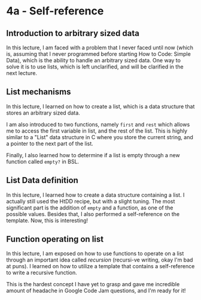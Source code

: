 # 4a - Self-reference

## Introduction to arbitrary sized data

In this lecture, I am faced with a problem that I never faced until now (which is, assuming that I never programmed before starting How to Code: Simple Data), which is the ability to handle an arbitrary sized data. One way to solve it is to use lists, which is left unclarified, and will be clarified in the next lecture.

## List mechanisms

In this lecture, I learned on how to create a list, which is a data structure that stores an arbitrary sized data. 

I am also introduced to two functions, namely `first` and `rest` which allows me to access the first variable in list, and the rest of the list. This is highly similar to a "List" data structure in C where you store the current string, and a pointer to the next part of the list.

Finally, I also learned how to determine if a list is empty through a new function called `empty?` in BSL.

## List Data definition

In this lecture, I learned how to create a data structure containing a list. I actually still used the HtDD recipe, but with a slight tuning. The most significant part is the addition of `empty` and a function, as one of the possible values. Besides that, I also performed a self-reference on the template. Now, this is interesting!

## Function operating on list

In this lecture, I am exposed on how to use functions to operate on a list through an important idea called *recursion* (recursi-ve writing, okay I'm bad at puns). I learned on how to utilize a template that contains a self-reference to write a recursive function. 

This is the hardest concept I have yet to grasp and gave me incredible amount of headache in Google Code Jam questions, and I'm ready for it!